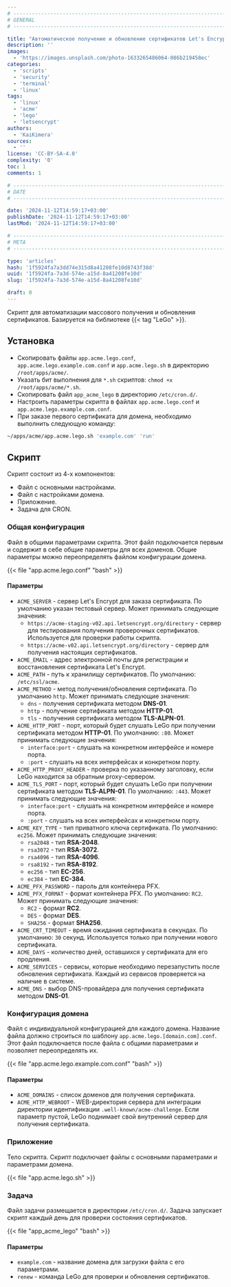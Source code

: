 ```yaml
---
# -------------------------------------------------------------------------------------------------------------------- #
# GENERAL
# -------------------------------------------------------------------------------------------------------------------- #

title: "Автоматическое получение и обновление сертификатов Let's Encrypt"
description: ''
images:
  - 'https://images.unsplash.com/photo-1633265486064-086b219458ec'
categories:
  - 'scripts'
  - 'security'
  - 'terminal'
  - 'linux'
tags:
  - 'linux'
  - 'acme'
  - 'lego'
  - 'letsencrypt'
authors:
  - 'KaiKimera'
sources:
  - ''
license: 'CC-BY-SA-4.0'
complexity: '0'
toc: 1
comments: 1

# -------------------------------------------------------------------------------------------------------------------- #
# DATE
# -------------------------------------------------------------------------------------------------------------------- #

date: '2024-11-12T14:59:17+03:00'
publishDate: '2024-11-12T14:59:17+03:00'
lastMod: '2024-11-12T14:59:17+03:00'

# -------------------------------------------------------------------------------------------------------------------- #
# META
# -------------------------------------------------------------------------------------------------------------------- #

type: 'articles'
hash: '1f5924fa7a3dd74e315d8a41208fe10d8743f38d'
uuid: '1f5924fa-7a3d-574e-a15d-8a41208fe10d'
slug: '1f5924fa-7a3d-574e-a15d-8a41208fe10d'

draft: 0
---
```


Скрипт для автоматизации массового получения и обновления сертификатов. Базируется на библиотеке {{< tag "LeGo" >}}.

<!--more-->

## Установка

- Скопировать файлы `app.acme.lego.conf`, `app.acme.lego.example.com.conf` и `app.acme.lego.sh` в директорию `/root/apps/acme/`.
- Указать бит выполнения для `*.sh` скриптов: `chmod +x /root/apps/acme/*.sh`.
- Скопировать файл `app_acme_lego` в директорию `/etc/cron.d/`.
- Настроить параметры скрипта в файлах `app.acme.lego.conf` и `app.acme.lego.example.com.conf`.
- При заказе первого сертификата для домена, необходимо выполнить следующую команду:

```bash
~/apps/acme/app.acme.lego.sh 'example.com' 'run'
```

## Скрипт

Скрипт состоит из 4-х компонентов:

- Файл с основными настройками.
- Файл с настройками домена.
- Приложение.
- Задача для CRON.

### Общая конфигурация

Файл в общими параметрами скрипта. Этот файл подключается первым и содержит в себе общие параметры для всех доменов. Общие параметры можно переопределять файлом конфигурации домена.

{{< file "app.acme.lego.conf" "bash" >}}

#### Параметры

- `ACME_SERVER` - сервер Let's Encrypt для заказа сертификата. По умолчанию указан тестовый сервер. Может принимать следующие значения:
  - `https://acme-staging-v02.api.letsencrypt.org/directory` - сервер для тестирования получения проверочных сертификатов. Используется для проверки работы скрипта.
  - `https://acme-v02.api.letsencrypt.org/directory` - сервер для получения настоящих сертификатов.
- `ACME_EMAIL` - адрес электронной почты для регистрации и восстановления сертификата Let's Encrypt.
- `ACME_PATH` - путь к хранилищу сертификатов. По умолчанию: `/etc/ssl/acme`.
- `ACME_METHOD` - метод получения/обновления сертификата. По умолчанию `http`. Может принимать следующие значения:
  - `dns` - получения сертификата методом **DNS-01**.
  - `http` - получение сертификата методом **HTTP-01**.
  - `tls` - получения сертификата методом **TLS-ALPN-01**.
- `ACME_HTTP_PORT` - порт, который будет слушать LeGo при получении сертификата методом **HTTP-01**. По умолчанию: `:80`. Может принимать следующие значения:
  - `interface:port` - слушать на конкретном интерфейсе и номере порта.
  - `:port` - слушать на всех интерфейсах и конкретном порту.
- `ACME_HTTP_PROXY_HEADER` - проверка по указанному заголовку, если LeGo находится за обратным proxy-сервером.
- `ACME_TLS_PORT` - порт, который будет слушать LeGo при получении сертификата методом **TLS-ALPN-01**. По умолчанию: `:443`. Может принимать следующие значения:
  - `interface:port` - слушать на конкретном интерфейсе и номере порта.
  - `:port` - слушать на всех интерфейсах и конкретном порту.
- `ACME_KEY_TYPE` - тип приватного ключа сертификата. По умолчанию: `ec256`. Может принимать следующие значения:
  - `rsa2048` - тип **RSA-2048**.
  - `rsa3072` - тип **RSA-3072**.
  - `rsa4096` - тип **RSA-4096**.
  - `rsa8192` - тип **RSA-8192**.
  - `ec256` - тип **EC-256**.
  - `ec384` - тип **EC-384**.
- `ACME_PFX_PASSWORD` - пароль для контейнера PFX.
- `ACME_PFX_FORMAT` - формат контейнера PFX. По умолчанию: `RC2`. Может принимать следующие значения:
  - `RC2` - формат **RC2**.
  - `DES` - формат **DES**.
  - `SHA256` - формат **SHA256**.
- `ACME_CRT_TIMEOUT` - время ожидания сертификата в секундах. По умолчанию: `30` секунд. Используется только при получении нового сертификата.
- `ACME_DAYS` - количество дней, оставшихся у сертификата для его продления.
- `ACME_SERVICES` - сервисы, которые необходимо перезапустить после обновления сертификата. Каждый из сервисов проверяется на наличие в системе.
- `ACME_DNS` - выбор DNS-провайдера для получения сертификата методом **DNS-01**.

### Конфигурация домена

Файл с индивидуальной конфигурацией для каждого домена. Название файла должно строиться по шаблону `app.acme.lego.[domain.com].conf`. Этот файл подключается после файла с общими параметрами и позволяет переопределять их.

{{< file "app.acme.lego.example.com.conf" "bash" >}}

#### Параметры

- `ACME_DOMAINS` - список доменов для получения сертификата.
- `ACME_HTTP_WEBROOT` - WEB-директория сервера для интеграции директории идентификации `.well-known/acme-challenge`. Если параметр пустой, LeGo поднимает свой внутренний сервер для получения сертификата.

### Приложение

Тело скрипта. Скрипт подключает файлы с основными параметрами и параметрами домена.

{{< file "app.acme.lego.sh" >}}

### Задача

Файл задачи размещается в директории `/etc/cron.d/`. Задача запускает скрипт каждый день для проверки состояния сертификатов.

{{< file "app_acme_lego" "bash" >}}

#### Параметры

- `example.com` - название домена для загрузки файла с его параметрами.
- `renew` - команда LeGo для проверки и обновления сертификатов.
